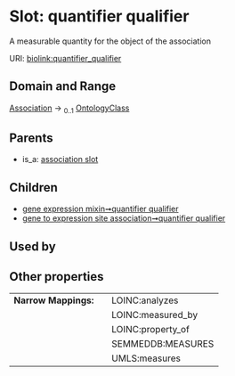 
# Slot: quantifier qualifier


A measurable quantity for the object of the association

URI: [biolink:quantifier_qualifier](https://w3id.org/biolink/vocab/quantifier_qualifier)


## Domain and Range

[Association](Association.md) &#8594;  <sub>0..1</sub> [OntologyClass](OntologyClass.md)

## Parents

 *  is_a: [association slot](association_slot.md)

## Children

 *  [gene expression mixin➞quantifier qualifier](gene_expression_mixin_quantifier_qualifier.md)
 *  [gene to expression site association➞quantifier qualifier](gene_to_expression_site_association_quantifier_qualifier.md)

## Used by


## Other properties

|  |  |  |
| --- | --- | --- |
| **Narrow Mappings:** | | LOINC:analyzes |
|  | | LOINC:measured_by |
|  | | LOINC:property_of |
|  | | SEMMEDDB:MEASURES |
|  | | UMLS:measures |

